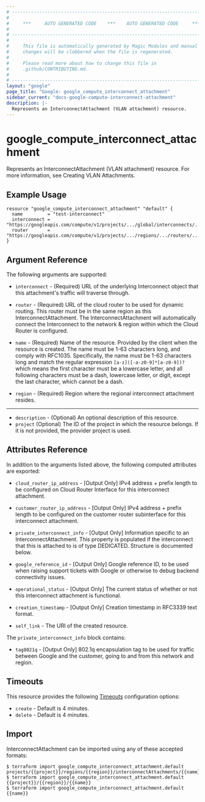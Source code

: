 ```yaml
---
# ----------------------------------------------------------------------------
#
#     ***     AUTO GENERATED CODE    ***    AUTO GENERATED CODE     ***
#
# ----------------------------------------------------------------------------
#
#     This file is automatically generated by Magic Modules and manual
#     changes will be clobbered when the file is regenerated.
#
#     Please read more about how to change this file in
#     .github/CONTRIBUTING.md.
#
# ----------------------------------------------------------------------------
layout: "google"
page_title: "Google: google_compute_interconnect_attachment"
sidebar_current: "docs-google-compute-interconnect-attachment"
description: |-
  Represents an InterconnectAttachment (VLAN attachment) resource.
---
```


# google\_compute\_interconnect\_attachment

Represents an InterconnectAttachment (VLAN attachment) resource. For more
information, see Creating VLAN Attachments.


## Example Usage

```hcl
resource "google_compute_interconnect_attachment" "default" {
  name         = "test-interconnect"
  interconnect = "https://googleapis.com/compute/v1/projects/.../global/interconnects/..."
  router       = "https://googleapis.com/compute/v1/projects/.../regions/.../routers/..."
}
```

## Argument Reference

The following arguments are supported:


* `interconnect` -
  (Required)
  URL of the underlying Interconnect object that this attachment's traffic will
  traverse through.

* `router` -
  (Required)
  URL of the cloud router to be used for dynamic routing. This router must be in
  the same region as this InterconnectAttachment. The InterconnectAttachment will
  automatically connect the Interconnect to the network & region within which the
  Cloud Router is configured.

* `name` -
  (Required)
  Name of the resource. Provided by the client when the resource is created. The
  name must be 1-63 characters long, and comply with RFC1035. Specifically, the
  name must be 1-63 characters long and match the regular expression
  `[a-z]([-a-z0-9]*[a-z0-9])?` which means the first character must be a
  lowercase letter, and all following characters must be a dash, lowercase
  letter, or digit, except the last character, which cannot be a dash.

* `region` -
  (Required)
  Region where the regional interconnect attachment resides.

- - -


* `description` -
  (Optional)
  An optional description of this resource.
* `project` (Optional) The ID of the project in which the resource belongs.
    If it is not provided, the provider project is used.


## Attributes Reference

In addition to the arguments listed above, the following computed attributes are exported:


* `cloud_router_ip_address` -
  [Output Only] IPv4 address + prefix length to be configured on Cloud Router
  Interface for this interconnect attachment.

* `customer_router_ip_address` -
  [Output Only] IPv4 address + prefix length to be configured on the customer
  router subinterface for this interconnect attachment.

* `private_interconnect_info` -
  [Output Only] Information specific to an InterconnectAttachment. This property
  is populated if the interconnect that this is attached to is of type DEDICATED.  Structure is documented below.

* `google_reference_id` -
  [Output Only] Google reference ID, to be used when raising support tickets with
  Google or otherwise to debug backend connectivity issues.

* `operational_status` -
  [Output Only] The current status of whether or not this interconnect attachment
  is functional.

* `creation_timestamp` -
  [Output Only] Creation timestamp in RFC3339 text format.
* `self_link` - The URI of the created resource.

The `private_interconnect_info` block contains:

* `tag8021q` -
  [Output Only] 802.1q encapsulation tag to be used for traffic between
  Google and the customer, going to and from this network and region.
  

## Timeouts

This resource provides the following
[Timeouts](/docs/configuration/resources.html#timeouts) configuration options:

- `create` - Default is 4 minutes.
- `delete` - Default is 4 minutes.

## Import

InterconnectAttachment can be imported using any of these accepted formats:

```
$ terraform import google_compute_interconnect_attachment.default projects/{{project}}/regions/{{region}}/interconnectAttachments/{{name}}
$ terraform import google_compute_interconnect_attachment.default {{project}}/{{region}}/{{name}}
$ terraform import google_compute_interconnect_attachment.default {{name}}
```
